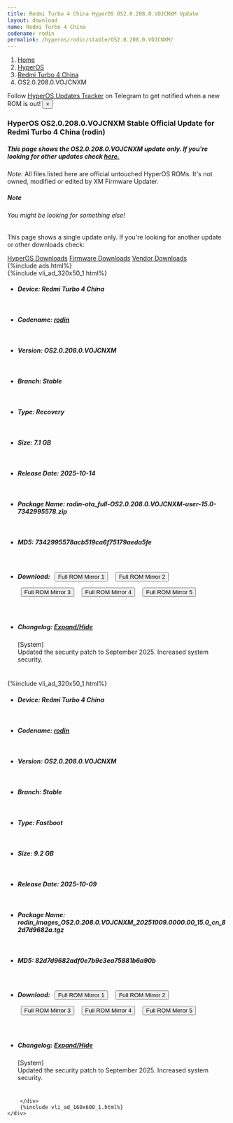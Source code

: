```yaml
---
title: Redmi Turbo 4 China HyperOS OS2.0.208.0.VOJCNXM Update
layout: download
name: Redmi Turbo 4 China
codename: rodin
permalink: /hyperos/rodin/stable/OS2.0.208.0.VOJCNXM/
---
```

<nav aria-label="breadcrumb">
    <ol class="breadcrumb">
        <li class="breadcrumb-item"><a href="/">Home</a></li>
        <li class="breadcrumb-item"><a href="/hyperos/">HyperOS</a></li>
        <li class="breadcrumb-item"><a href="/hyperos/rodin/">Redmi Turbo 4 China</a></li>
        <li class="breadcrumb-item active" aria-current="page">OS2.0.208.0.VOJCNXM</li>
    </ol>
</nav>
<div class="alert alert-primary alert-dismissible fade show" role="alert">
    Follow <a href="https://t.me/MIUIUpdatesTracker" class="alert-link">HyperOS Updates Tracker</a> on Telegram to get
    notified when a new ROM is out!
    <button type="button" class="close" data-dismiss="alert" aria-label="Close">
        <span aria-hidden="true">&times;</span>
    </button>
</div>
<div class="col-12 mx-auto">
    <h3 class="title bg-light p-2 rounded">HyperOS OS2.0.208.0.VOJCNXM Stable Official Update for Redmi Turbo 4 China (rodin)</h3>
    <h5>This page shows the OS2.0.208.0.VOJCNXM update only. If you're looking for other updates check
        <a href="/hyperos/rodin/">here.</a></h5>
    <p><i>Note: </i>All files listed here are official untouched HyperOS ROMs.
        It's not owned, modified or edited by XM Firmware Updater.</p>
    <div class="card">
        <div class="card-body">
            <h5 class="card-title">Note</h5>
            <h6 class="card-subtitle mb-2 text-muted">You might be looking for something else!</h6>
            <p class="card-text">This page shows a single update only.
                If you're looking for another update or other downloads check:</p>
            <a href="/hyperos/" class="card-link">HyperOS Downloads</a>
            <a href="/firmware/" class="card-link">Firmware Downloads</a>
            <a href="/vendor/" class="card-link">Vendor Downloads</a>
        </div>
    </div>
    {%include ads.html%}
    <div class="row justify-content-center">
        <div class="col-10" id="downloads">
                    <div class="card card-body">
            {%include vli_ad_320x50_1.html%}
            <ul class="list-unstyled">
                <li style="padding-bottom: 10px;">
                    <h5><b>Device: </b>Redmi Turbo 4 China</h5>
                </li>
                <li style="padding-bottom: 10px;">
                    <h5><b>Codename: </b> <a href="/hyperos/rodin/" target="_blank">rodin</a> </h5>
                </li>
                <li style="padding-bottom: 10px;">
                    <h5><b>Version: </b>OS2.0.208.0.VOJCNXM</h5>
                </li>
                <li style="padding-bottom: 10px;">
                    <h5><b>Branch: </b>Stable</h5>
                </li>
                <li style="padding-bottom: 10px;">
                    <h5><b>Type: </b>Recovery</h5>
                </li>
                <li style="padding-bottom: 10px;">
                    <h5><b>Size: </b>7.1 GB</h5>
                </li>
                <li style="padding-bottom: 10px;">
                    <h5><b>Release Date: </b>2025-10-14</h5>
                </li>
                <li style="padding-bottom: 10px;">
                    <h5><b>Package Name: </b><span id="filename" class="text-dark">rodin-ota_full-OS2.0.208.0.VOJCNXM-user-15.0-7342995578.zip</span></h5>
                </li>
                <li style="padding-bottom: 10px;">
                    <h5><b>MD5: </b><span id="md5" class="text-muted">7342995578acb519ca6f75179aeda5fe</span></h5>
                </li>
                <li style="padding-bottom: 10px;">
                    <h5><b>Download: </b> <button type="button" id="download" class="btn btn-primary" style="margin: 7px;" onclick="window.open('https://cdnorg.d.miui.com/OS2.0.208.0.VOJCNXM/rodin-ota_full-OS2.0.208.0.VOJCNXM-user-15.0-7342995578.zip', '_blank');"><i class="fa fa-download"></i> Full ROM Mirror 1</button> <button type="button" id="download" class="btn btn-primary" style="margin: 7px;" onclick="window.open('https://bkt-sgp-miui-ota-update-alisgp.oss-ap-southeast-1.aliyuncs.com/OS2.0.208.0.VOJCNXM/rodin-ota_full-OS2.0.208.0.VOJCNXM-user-15.0-7342995578.zip', '_blank');"><i class="fa fa-download"></i> Full ROM Mirror 2</button> <button type="button" id="download" class="btn btn-primary" style="margin: 7px;" onclick="window.open('https://bn.d.miui.com/OS2.0.208.0.VOJCNXM/rodin-ota_full-OS2.0.208.0.VOJCNXM-user-15.0-7342995578.zip', '_blank');"><i class="fa fa-download"></i> Full ROM Mirror 3</button> <button type="button" id="download" class="btn btn-primary" style="margin: 7px;" onclick="window.open('https://bigota.d.miui.com/OS2.0.208.0.VOJCNXM/rodin-ota_full-OS2.0.208.0.VOJCNXM-user-15.0-7342995578.zip', '_blank');"><i class="fa fa-download"></i> Full ROM Mirror 4</button> <button type="button" id="download" class="btn btn-primary" style="margin: 7px;" onclick="window.open('https://hugeota.d.miui.com/OS2.0.208.0.VOJCNXM/rodin-ota_full-OS2.0.208.0.VOJCNXM-user-15.0-7342995578.zip', '_blank');"><i class="fa fa-download"></i> Full ROM Mirror 5</button></h5>
                </li>
                <li style="padding-bottom: 10px;">
                    <h5><b>Changelog: </b><a href="#rodin_1_changelog" data-toggle="collapse" role="button"
                            aria-expanded="false" aria-controls="rodin_1_changelog"> <i class="fa fa-arrow-down"
                                aria-hidden="true"></i> Expand/Hide</a></h5>
                    <div class="collapse" id="rodin_1_changelog">
                        <p id="changelog_text">[System]<br>Updated the security patch to September 2025. Increased system security.</p>
                    </div>
                </li>
            </ul>
        </div>
        <div class="card card-body">
            {%include vli_ad_320x50_1.html%}
            <ul class="list-unstyled">
                <li style="padding-bottom: 10px;">
                    <h5><b>Device: </b>Redmi Turbo 4 China</h5>
                </li>
                <li style="padding-bottom: 10px;">
                    <h5><b>Codename: </b> <a href="/hyperos/rodin/" target="_blank">rodin</a> </h5>
                </li>
                <li style="padding-bottom: 10px;">
                    <h5><b>Version: </b>OS2.0.208.0.VOJCNXM</h5>
                </li>
                <li style="padding-bottom: 10px;">
                    <h5><b>Branch: </b>Stable</h5>
                </li>
                <li style="padding-bottom: 10px;">
                    <h5><b>Type: </b>Fastboot</h5>
                </li>
                <li style="padding-bottom: 10px;">
                    <h5><b>Size: </b>9.2 GB</h5>
                </li>
                <li style="padding-bottom: 10px;">
                    <h5><b>Release Date: </b>2025-10-09</h5>
                </li>
                <li style="padding-bottom: 10px;">
                    <h5><b>Package Name: </b><span id="filename" class="text-dark">rodin_images_OS2.0.208.0.VOJCNXM_20251009.0000.00_15.0_cn_82d7d9682a.tgz</span></h5>
                </li>
                <li style="padding-bottom: 10px;">
                    <h5><b>MD5: </b><span id="md5" class="text-muted">82d7d9682adf0e7b9c3ea75881b6a90b</span></h5>
                </li>
                <li style="padding-bottom: 10px;">
                    <h5><b>Download: </b> <button type="button" id="download" class="btn btn-primary" style="margin: 7px;" onclick="window.open('https://cdnorg.d.miui.com/OS2.0.208.0.VOJCNXM/rodin_images_OS2.0.208.0.VOJCNXM_20251009.0000.00_15.0_cn_82d7d9682a.tgz', '_blank');"><i class="fa fa-download"></i> Full ROM Mirror 1</button> <button type="button" id="download" class="btn btn-primary" style="margin: 7px;" onclick="window.open('https://bkt-sgp-miui-ota-update-alisgp.oss-ap-southeast-1.aliyuncs.com/OS2.0.208.0.VOJCNXM/rodin_images_OS2.0.208.0.VOJCNXM_20251009.0000.00_15.0_cn_82d7d9682a.tgz', '_blank');"><i class="fa fa-download"></i> Full ROM Mirror 2</button> <button type="button" id="download" class="btn btn-primary" style="margin: 7px;" onclick="window.open('https://bn.d.miui.com/OS2.0.208.0.VOJCNXM/rodin_images_OS2.0.208.0.VOJCNXM_20251009.0000.00_15.0_cn_82d7d9682a.tgz', '_blank');"><i class="fa fa-download"></i> Full ROM Mirror 3</button> <button type="button" id="download" class="btn btn-primary" style="margin: 7px;" onclick="window.open('https://bigota.d.miui.com/OS2.0.208.0.VOJCNXM/rodin_images_OS2.0.208.0.VOJCNXM_20251009.0000.00_15.0_cn_82d7d9682a.tgz', '_blank');"><i class="fa fa-download"></i> Full ROM Mirror 4</button> <button type="button" id="download" class="btn btn-primary" style="margin: 7px;" onclick="window.open('https://hugeota.d.miui.com/OS2.0.208.0.VOJCNXM/rodin_images_OS2.0.208.0.VOJCNXM_20251009.0000.00_15.0_cn_82d7d9682a.tgz', '_blank');"><i class="fa fa-download"></i> Full ROM Mirror 5</button></h5>
                </li>
                <li style="padding-bottom: 10px;">
                    <h5><b>Changelog: </b><a href="#rodin_2_changelog" data-toggle="collapse" role="button"
                            aria-expanded="false" aria-controls="rodin_2_changelog"> <i class="fa fa-arrow-down"
                                aria-hidden="true"></i> Expand/Hide</a></h5>
                    <div class="collapse" id="rodin_2_changelog">
                        <p id="changelog_text">[System]<br>Updated the security patch to September 2025. Increased system security.</p>
                    </div>
                </li>
            </ul>
        </div>

        </div>
        {%include vli_ad_160x600_1.html%}
    </div>
</div>

